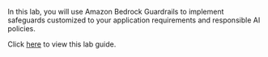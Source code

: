 In this lab, you will use Amazon Bedrock Guardrails to implement safeguards customized to your application requirements and responsible AI policies.

Click [here](TODO) to view this lab guide.